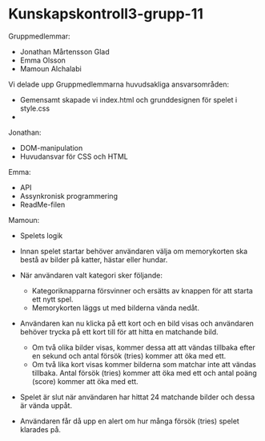 # Kunskapskontroll3-grupp-11
Gruppmedlemmar:
- Jonathan Mårtensson Glad
- Emma Olsson
- Mamoun Alchalabi


<!-- Ansvarsområden -->

Vi delade upp 
Gruppmedlemmarna huvudsakliga ansvarsområden:

- Gemensamt skapade vi index.html och grunddesignen för spelet i style.css
- 

Jonathan:
- DOM-manipulation
- Huvudansvar för CSS och HTML

Emma:
- API
- Assynkronisk programmering
- ReadMe-filen

Mamoun:
- Spelets logik

<!-- Memory Game -->

- Innan spelet startar behöver användaren välja om memorykorten ska bestå av bilder på katter, hästar eller hundar.

- När användaren valt kategori sker följande:
    - Kategoriknapparna försvinner och ersätts av knappen för att starta ett nytt spel. 
    - Memorykorten läggs ut med bilderna vända nedåt.

- Användaren kan nu klicka på ett kort och en bild visas och användaren behöver trycka på ett kort till för att hitta en matchande bild.
    - Om två olika bilder visas, kommer dessa att att vändas tillbaka efter en sekund och antal försök (tries) kommer att öka med ett.
    - Om två lika kort visas kommer bilderna som matchar inte att vändas tillbaka. Antal försök (tries) kommer att öka med ett och antal poäng (score) kommer att öka med ett.

- Spelet är slut när användaren har hittat 24 matchande bilder och dessa är vända uppåt. 
- Användaren får då upp en alert om hur många försök (tries) spelet klarades på.

